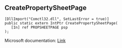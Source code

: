 ## CreatePropertySheetPage

```
[DllImport("Comctl32.dll", SetLastError = true)]
public static extern IntPtr CreatePropertySheetPage(
   [In] ref PROPSHEETPAGE psp
);
```

Microsoft documentation: [Link](https://learn.microsoft.com/en-us/windows/win32/api/prsht/nf-prsht-createpropertysheetpagea)
